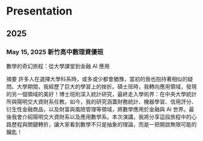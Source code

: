 # Presentation


## 2025


### May 15, 2025 新竹高中數理資優班 

數學的奇幻旅程：從大學課堂到金融 AI 應用

摘要
許多人在選擇大學科系時，或多或少都會猶豫，當初的我也抱持著相似的疑問。大學期間，我經歷了巨大的學習上的挫折。碩士班時，我轉向應用領域，發現的另一個領域的美好！博士班則深入統計研究，最終走入學術界：在中央大學統計所與陽明交大資財系任教。如今，我的研究涵蓋財務統計、機器學習、信用評分、衍生性金融商品，以及財富與風險管理等領域，將數學應用於金融與 AI 世界。最後我會介紹陽明交大資財系以及應用數學系。本次演講，我將分享這段旅程中的心路歷程與關鍵轉折，讓大家看到數學不只是抽象的理論，而是一把開啟無限可能的鑰匙！
